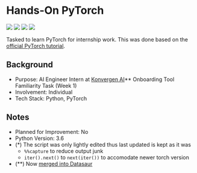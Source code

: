 # Hands-On PyTorch
<img src="https://img.shields.io/badge/Language-English-D5AE22"> <img src="https://img.shields.io/badge/Last Update-25/07/2019*-0A7BBC"> <img src="https://img.shields.io/badge/Status-Working-2CB037"> <img src="https://img.shields.io/badge/Last Test-03/07/2023-2CB037">

Tasked to learn PyTorch for internship work. This was done based on the [official PyTorch tutorial](https://pytorch.org/tutorials/).

## Background
- Purpose: AI Engineer Intern at [Konvergen AI](https://www.linkedin.com/company/konvergen-ai/)** Onboarding Tool Familiarity Task (Week 1)
- Involvement: Individual
- Tech Stack: Python, PyTorch

## Notes
- Planned for Improvement: No
- Python Version: 3.6
- (*) The script was only lightly edited thus last updated is kept as it was
    - `%%capture` to reduce output junk
    - `iter().next()` to `next(iter())` to accomodate newer torch version
- (**) Now [merged into Datasaur](https://www.linkedin.com/posts/datasaur_datasaureatstheworld-nlp-ocr-activity-6904289215186644992-_R4u/)
